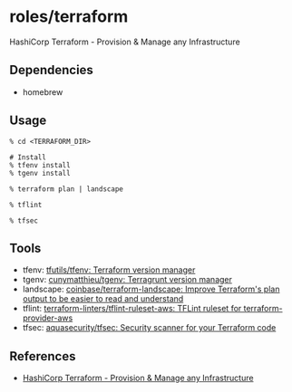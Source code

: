 # roles/terraform
HashiCorp Terraform - Provision & Manage any Infrastructure



## Dependencies
- homebrew



## Usage
```
% cd <TERRAFORM_DIR>

# Install
% tfenv install
% tgenv install

% terraform plan | landscape

% tflint

% tfsec
```



## Tools
- tfenv: [tfutils/tfenv: Terraform version manager](https://github.com/tfutils/tfenv)
- tgenv: [cunymatthieu/tgenv: Terragrunt version manager](https://github.com/cunymatthieu/tgenv)
- landscape: [coinbase/terraform-landscape: Improve Terraform's plan output to be easier to read and understand](https://github.com/coinbase/terraform-landscape)
- tflint: [terraform-linters/tflint-ruleset-aws: TFLint ruleset for terraform-provider-aws](https://github.com/terraform-linters/tflint-ruleset-aws)
- tfsec: [aquasecurity/tfsec: Security scanner for your Terraform code](https://github.com/aquasecurity/tfsec)



## References
- [HashiCorp Terraform - Provision & Manage any Infrastructure](https://www.hashicorp.com/products/terraform)


